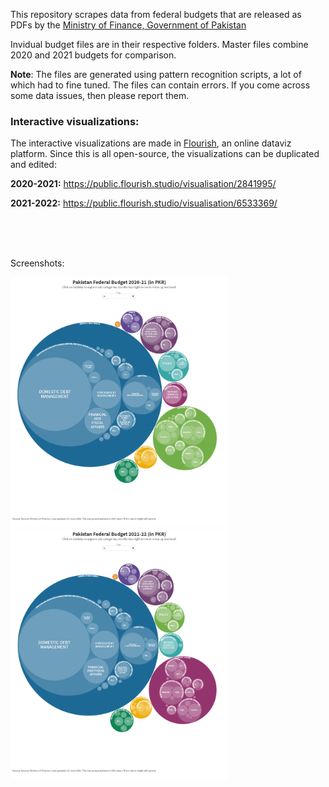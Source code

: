 This repository scrapes data from federal budgets that are released as PDFs by the [Ministry of Finance, Government of Pakistan](https://www.finance.gov.pk/)

Invidual budget files are in their respective folders. Master files combine 2020 and 2021 budgets for comparison.

**Note**: The files are generated using pattern recognition scripts, a lot of which had to fine tuned. The files can contain errors. If you come across some data issues, then please report them.

### Interactive visualizations:

The interactive visualizations are made in [Flourish](https://flourish.studio/), an online dataviz platform. Since this is all open-source, the visualizations can be duplicated and edited:

**2020-2021:** https://public.flourish.studio/visualisation/2841995/

**2021-2022:** https://public.flourish.studio/visualisation/6533369/


<br />
<br />
<br />

Screenshots:

<img src="screenshot_2020.png" height="400" title="2020_2021">   <img src="screenshot_2021.png" height="400" title="2021_2022">
